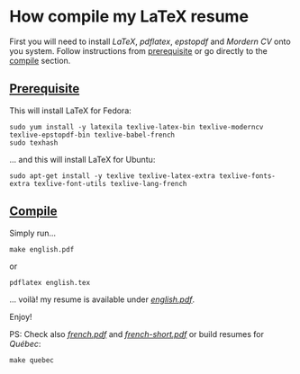 # How compile my LaTeX resume
First you will need to install *LaTeX*, *pdflatex*, *epstopdf* and *Mordern CV* onto you system. Follow instructions from [prerequisite](#prerequisite) or go directly to the [compile](#compile) section.
## [Prerequisite](#=prerequisite)
This will install LaTeX for Fedora:
```
sudo yum install -y latexila texlive-latex-bin texlive-moderncv texlive-epstopdf-bin texlive-babel-french
sudo texhash
```
... and this will install LaTeX for Ubuntu:
```
sudo apt-get install -y texlive texlive-latex-extra texlive-fonts-extra texlive-font-utils texlive-lang-french
```
## [Compile](#=compile)
Simply run...
```
make english.pdf
```
or
```
pdflatex english.tex
```
... voilà! my resume is available under *[english.pdf](pdf/english.pdf)*.

Enjoy!

PS: Check also *[french.pdf](pdf/french.pdf)* and *[french-short.pdf](pdf/french-short.pdf)* or build resumes for *Québec*:
```
make quebec
```
